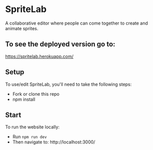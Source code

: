 # SpriteLab

A collaborative editor where people can come together to create and animate sprites.

## To see the deployed version go to:

https://spritelab.herokuapp.com/

## Setup

To use/edit SpriteLab, you'll need to take the following steps:

- Fork or clone this repo
- npm install

## Start

To run the website locally:

- Run `npm run dev`
- Then navigate to:
  http://localhost:3000/
